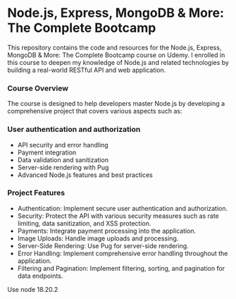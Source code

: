 # Node.js, Express, MongoDB & More: The Complete Bootcamp

This repository contains the code and resources for the Node.js, Express, MongoDB & More: The Complete Bootcamp course on Udemy. I enrolled in this course to deepen my knowledge of Node.js and related technologies by building a real-world RESTful API and web application.

### Course Overview
The course is designed to help developers master Node.js by developing a comprehensive project that covers various aspects such as:

### User authentication and authorization
- API security and error handling
- Payment integration
- Data validation and sanitization
- Server-side rendering with Pug
- Advanced Node.js features and best practices

### Project Features
- Authentication: Implement secure user authentication and authorization.
- Security: Protect the API with various security measures such as rate limiting, data sanitization, and XSS protection.
- Payments: Integrate payment processing into the application.
- Image Uploads: Handle image uploads and processing.
- Server-Side Rendering: Use Pug for server-side rendering.
- Error Handling: Implement comprehensive error handling throughout the application.
- Filtering and Pagination: Implement filtering, sorting, and pagination for data endpoints.

Use node 18.20.2
